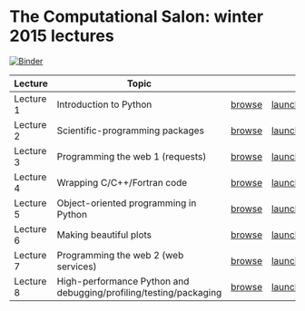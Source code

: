 # The Computational Salon: winter 2015 lectures

[![Binder](http://mybinder.org/badge.svg)](http://mybinder.org/repo/vallis/salon/lectures-2015)

| Lecture | Topic | | |
| --- | --- | --- | --- |
| Lecture 1 | Introduction to Python                                             | [browse](https://github.com/vallis/salon/blob/master/lectures-2015/lecture1-Python-introduction.ipynb)     |  [launch](http://mybinder.org/repo/vallis/salon/lectures-2015/lecture1-Python-introduction.ipynb) |
| Lecture 2 | Scientific-programming packages                                    | [browse](https://github.com/vallis/salon/blob/master/lectures-2015/lecture2-Python-packages.ipynb)         |  [launch]() |
| Lecture 3 | Programming the web 1 (requests)                                   | [browse](https://github.com/vallis/salon/blob/master/lectures-2015/lecture3-web-requests.ipynb)            |  [launch]() |
| Lecture 4 | Wrapping C/C++/Fortran code                                        | [browse](https://github.com/vallis/salon/blob/master/lectures-2015/lecture4-wrapping-c-fortran.ipynb)      |  [launch]() |
| Lecture 5 | Object-oriented programming in Python                              | [browse](https://github.com/vallis/salon/blob/master/lectures-2015/lecture5-object-oriented.ipynb)         |  [launch]() |
| Lecture 6 | Making beautiful plots                                             | [browse](https://github.com/vallis/salon/blob/master/lectures-2015/lecture6-beautiful-plots.ipynb)         |  [launch]() |
| Lecture 7 | Programming the web 2 (web services)                               | [browse](https://github.com/vallis/salon/blob/master/lectures-2015/lecture7-web-services.ipynb)            |  [launch]() |
| Lecture 8 | High-performance Python and debugging/profiling/testing/packaging  | [browse](https://github.com/vallis/salon/blob/master/lectures-2015/lecture8-Python-high-performance.ipynb) |  [launch]() |
